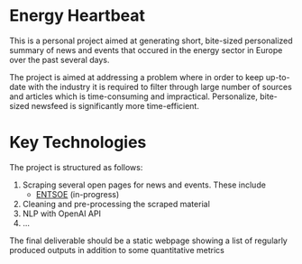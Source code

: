 # Energy Heartbeat

This is a personal project aimed at generating short, bite-sized personalized summary of news and events that occured in the energy sector in Europe over the past several days. 

The project is aimed at addressing a problem where in order to keep up-to-date with the industry it is required to filter through large number of sources and articles which is time-consuming and impractical. Personalize, bite-sized newsfeed is significantly more time-efficient.

# Key Technologies

The project is structured as follows:
1. Scraping several open pages for news and events. These include
   - [ENTSOE](https://www.entsoe.eu/news-events/news/) (in-progress)
2. Cleaning and pre-processing the scraped material 
3. NLP with OpenAI API
4. ...

The final deliverable should be a static webpage showing a list of regularly produced outputs in addition to some quantitative metrics